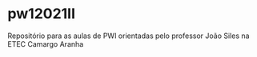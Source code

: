 # pw12021II
Repositório para as aulas de PWI orientadas pelo professor João Siles na ETEC Camargo Aranha

